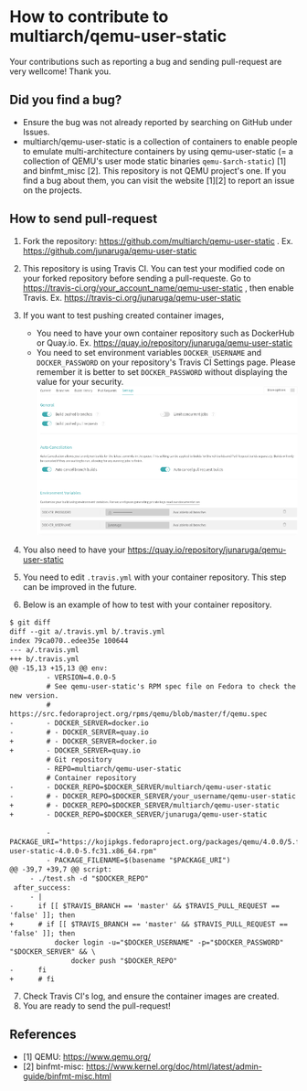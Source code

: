 # How to contribute to multiarch/qemu-user-static

Your contributions such as reporting a bug and sending pull-request are very wellcome! Thank you.

## Did you find a bug?

* Ensure the bug was not already reported by searching on GitHub under Issues.
* multiarch/qemu-user-static is a collection of containers to enable people to emulate multi-architecture containers by using qemu-user-static (= a collection of QEMU's user mode static binaries `qemu-$arch-static`) [1] and binfmt_misc [2]. This repository is not QEMU project's one. If you find a bug about them, you can visit the website [1][2] to report an issue on the projects.

## How to send pull-request

1. Fork the repository: https://github.com/multiarch/qemu-user-static . Ex. https://github.com/junaruga/qemu-user-static
2. This repository is using Travis CI. You can test your modified code on your forked repository before sending a pull-requeste. Go to https://travis-ci.org/your_account_name/qemu-user-static , then enable Travis. Ex. https://travis-ci.org/junaruga/qemu-user-static
3. If you want to test pushing created container images,
    * You need to have your own container repository such as DockerHub or Quay.io. Ex. https://quay.io/repository/junaruga/qemu-user-static
    * You need to set environment variables `DOCKER_USERNAME` and `DOCKER_PASSWORD` on your repository's Travis CI Settings page. Please remember it is better to set `DOCKER_PASSWORD` without displaying the value for your security.
  ![Forked repository's Travis CI Settings](docs/images/forked-repo-travis-ci-settings.png)

4. You also need to have your https://quay.io/repository/junaruga/qemu-user-static
5. You need to edit `.travis.yml` with your container repository. This step can be improved in the future.
6. Below is an example of how to test with your container repository.

```
$ git diff
diff --git a/.travis.yml b/.travis.yml
index 79ca070..edee35e 100644
--- a/.travis.yml
+++ b/.travis.yml
@@ -15,13 +15,13 @@ env:
         - VERSION=4.0.0-5
         # See qemu-user-static's RPM spec file on Fedora to check the new version.
         # https://src.fedoraproject.org/rpms/qemu/blob/master/f/qemu.spec
-        - DOCKER_SERVER=docker.io
-        # - DOCKER_SERVER=quay.io
+        # - DOCKER_SERVER=docker.io
+        - DOCKER_SERVER=quay.io
         # Git repository
         - REPO=multiarch/qemu-user-static
         # Container repository
-        - DOCKER_REPO=$DOCKER_SERVER/multiarch/qemu-user-static
-        # - DOCKER_REPO=$DOCKER_SERVER/your_username/qemu-user-static
+        # - DOCKER_REPO=$DOCKER_SERVER/multiarch/qemu-user-static
+        - DOCKER_REPO=$DOCKER_SERVER/junaruga/qemu-user-static
 
         - PACKAGE_URI="https://kojipkgs.fedoraproject.org/packages/qemu/4.0.0/5.fc31/x86_64/qemu-user-static-4.0.0-5.fc31.x86_64.rpm"
         - PACKAGE_FILENAME=$(basename "$PACKAGE_URI")
@@ -39,7 +39,7 @@ script:
     - ./test.sh -d "$DOCKER_REPO"
 after_success:
     - |
-      if [[ $TRAVIS_BRANCH == 'master' && $TRAVIS_PULL_REQUEST == 'false' ]]; then
+      # if [[ $TRAVIS_BRANCH == 'master' && $TRAVIS_PULL_REQUEST == 'false' ]]; then
           docker login -u="$DOCKER_USERNAME" -p="$DOCKER_PASSWORD" "$DOCKER_SERVER" && \
               docker push "$DOCKER_REPO"
-      fi
+      # fi
```

7. Check Travis CI's log, and ensure the container images are created.
8. You are ready to send the pull-request!

## References

* [1] QEMU: https://www.qemu.org/
* [2] binfmt-misc: https://www.kernel.org/doc/html/latest/admin-guide/binfmt-misc.html

